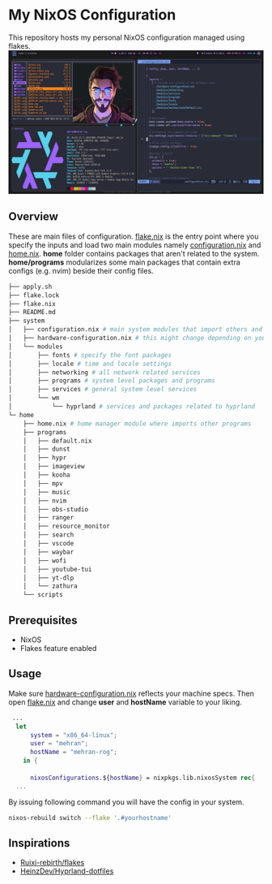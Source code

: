 # My NixOS Configuration

This repository hosts my personal NixOS configuration managed using flakes.
![preview](image.png)
## Overview
These are main files of configuration.
[flake.nix](./flake.nixy) is the entry point where you specify the inputs
and load two main modules namely [configuration.nix](./system/configuration.nix) and
[home.nix](./home/home.nix).
**home** folder contains packages that aren't related to the system. **home/programs** modularizes
some main packages that contain extra configs (e.g. nvim) beside their config files.

```bash
├── apply.sh
├── flake.lock
├── flake.nix
├── README.md
├── system
│   ├── configuration.nix # main system modules that import others and set up general conf
│   ├── hardware-configuration.nix # this might change depending on your machine spec
│   └── modules
│       ├── fonts # specify the font packages
│       ├── locale # time and locale settings
│       ├── networking # all network related services
│       ├── programs # system level packages and programs 
│       ├── services # general system level services
│       └── wm
│           └── hyprland # services and packages related to hyprland
└─ home
    ├── home.nix # home manager module where imports other programs
    ├── programs
    │   ├── default.nix
    │   ├── dunst
    │   ├── hypr
    │   ├── imageview
    │   ├── kooha
    │   ├── mpv
    │   ├── music
    │   ├── nvim
    │   ├── obs-studio
    │   ├── ranger
    │   ├── resource_monitor
    │   ├── search
    │   ├── vscode
    │   ├── waybar
    │   ├── wofi
    │   ├── youtube-tui
    │   ├── yt-dlp
    │   └── zathura
    └── scripts
```
## Prerequisites

- NixOS
- Flakes feature enabled

## Usage
Make sure [hardware-configuration.nix](./system/hardware-configuration.nix) reflects your machine specs. Then open [flake.nix](./flake.nix) and change **user** and **hostName** variable to your liking.
```nix
 ...
  let
      system = "x86_64-linux";
      user = "mehran";
      hostName = "mehran-rog";
    in {

      nixosConfigurations.${hostName} = nixpkgs.lib.nixosSystem rec{
  ...
```
By issuing following command you will have the config in your system.
```bash
nixos-rebuild switch --flake '.#yourhostname'

```
## Inspirations
- [Ruixi-rebirth/flakes](https://github.com/Ruixi-rebirth/flakes.git)
- [HeinzDev/Hyprland-dotfiles](https://github.com/HeinzDev/Hyprland-dotfiles.git)